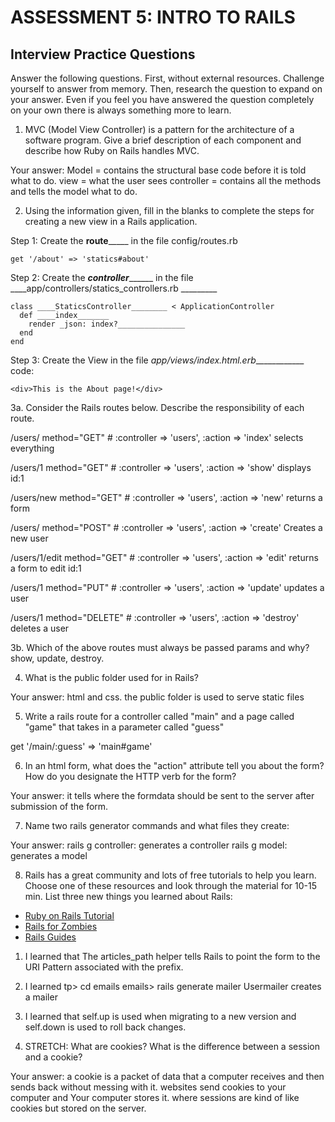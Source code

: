 # ASSESSMENT 5: INTRO TO RAILS
## Interview Practice Questions

Answer the following questions. First, without external resources. Challenge yourself to answer from memory. Then, research the question to expand on your answer. Even if you feel you have answered the question completely on your own there is always something more to learn.

1. MVC (Model View Controller) is a pattern for the architecture of a software program. Give a brief description of each component and describe how Ruby on Rails handles MVC.

  Your answer: 
  Model = contains the structural base code before it is told what to do.
  view = what the user sees
  controller = contains all the methods and tells the model what to do.

2. Using the information given, fill in the blanks to complete the steps for creating a new view in a Rails application.

  Step 1: Create the __route_______ in the file config/routes.rb
  ```
  get '/about' => 'statics#about'
  ```

  Step 2: Create the ___controller_________ in the file ____app/controllers/statics_controllers.rb _________
  ```
  class ____StaticsController________ < ApplicationController
    def ____index_______
      render _json: index?_______________
    end
  end
  ```

  Step 3: Create the View in the file _app/views/index.html.erb_____________
  code:
  ```
  <div>This is the About page!</div>
  ```


3a. Consider the Rails routes below. Describe the responsibility of  each route.


/users/       method="GET"     # :controller => 'users', :action => 'index'
selects everything

/users/1      method="GET"     # :controller => 'users', :action => 'show'
displays id:1

/users/new    method="GET"     # :controller => 'users', :action => 'new'
returns a form

/users/       method="POST"    # :controller => 'users', :action => 'create'
Creates a new user

/users/1/edit method="GET"     # :controller => 'users', :action => 'edit'
returns a form to edit id:1

/users/1      method="PUT"     # :controller => 'users', :action => 'update'
updates a user


/users/1      method="DELETE"  # :controller => 'users', :action => 'destroy'
deletes a user



3b. Which of the above routes must always be passed params and why?
show, update, destroy.


4. What is the public folder used for in Rails?

  Your answer: html and css.
   the public folder is used to serve static files

  



5. Write a rails route for a controller called "main" and a page called "game" that takes in a parameter called "guess"

get '/main/:guess' => 'main#game'



6. In an html form, what does the "action" attribute tell you about the form? How do you designate the HTTP verb for the form?

  Your answer: it tells where the formdata should be sent to the server after submission of the form.

7. Name two rails generator commands and what files they create:

  Your answer:
  rails g controller: generates a controller
  rails g model: generates a model



8. Rails has a great community and lots of free tutorials to help you learn. Choose one of these resources and look through the material for 10-15 min. List three new things you learned about Rails:
- [Ruby on Rails Tutorial](https://www.tutorialspoint.com/ruby-on-rails/index.htm)
- [Rails for Zombies](http://railsforzombies.org)
- [Rails Guides](http://guides.rubyonrails.org/getting_started.html)

1. I learned that The articles_path helper tells Rails to point the form to the URI Pattern associated with the prefix.

2. I learned tp> cd emails
emails> rails generate mailer Usermailer
creates a mailer


3. I learned that self.up is used when migrating to a new version and self.down is used to roll back changes.

9. STRETCH: What are cookies? What is the difference between a session and a cookie?

  Your answer:  a cookie is a packet of data that a computer receives and then sends back without messing with it. websites send cookies to your computer and Your computer stores it. where sessions are kind of like cookies but stored on the server.

